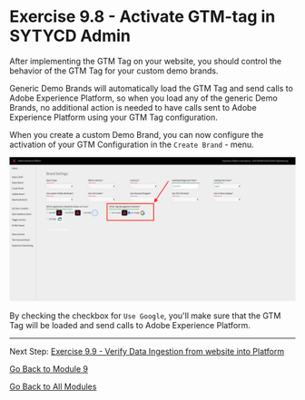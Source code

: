 # Exercise 9.8 - Activate GTM-tag in SYTYCD Admin

After implementing the GTM Tag on your website, you should control the behavior of the GTM Tag for your custom demo brands.

Generic Demo Brands will automatically load the GTM Tag and send calls to Adobe Experience Platform, so when you load any of the generic Demo Brands, no additional action is needed to have calls sent to Adobe Experience Platform using your GTM Tag configuration.

When you create a custom Demo Brand, you can now configure the activation of your GTM Configuration in the ``Create Brand`` - menu.

![Verify Calls](./images/admintms.png)

By checking the checkbox for ``Use Google``, you'll make sure that the GTM Tag will be loaded and send calls to Adobe Experience Platform.

---

Next Step: [Exercise 9.9 - Verify Data Ingestion from website into Platform](./ex9.md)

[Go Back to Module 9](./README.md)

[Go Back to All Modules](./../../README.md)
